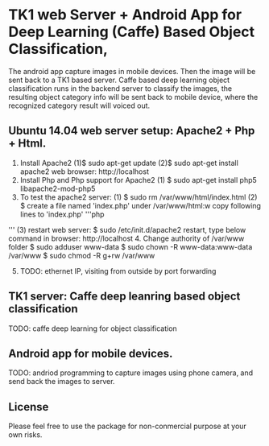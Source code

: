 # TK1 web Server + Android App for Deep Learning (Caffe) Based Object Classification,

The android app capture images in mobile devices. Then the image will be sent
back to a TK1 based server. Caffe based deep learning object classification
runs in the backend server to classify the images, the resulting object 
category info will be sent back to mobile device, where the recognized category 
result will voiced out.

## Ubuntu 14.04 web server setup: Apache2 + Php + Html.
1. Install Apache2
(1)$ sudo apt-get update
(2)$ sudo apt-get install apache2
web browser: http://localhost
2. Install Php and Php support for Apache2
(1) $ sudo apt-get install php5 libapache2-mod-php5
3. To test the apache2 server:
(1) $ sudo rm /var/www/html/index.html
(2) $ create a file named 'index.php' under /var/www/html:w
    copy following lines to 'index.php'
'''php
  <?DOCTYPE html>
  <html><body>
  <?php echo "Hello PHP!"; ?>
  </body></html>
'''
(3) restart web server: $ sudo /etc/init.d/apache2 restart, type below command in browser:
http://localhost
4. Change authority of /var/www folder
$ sudo adduser <your_user_name> www-data
$ sudo chown -R www-data:www-data /var/www
$ sudo chmod -R  g+rw /var/www

5. TODO: ethernet IP, visiting from outside by port forwarding

## TK1 server: Caffe deep leanring based object classification 
TODO: caffe deep learning for object classification


## Android app for mobile devices.

TODO: andriod programming to capture images using phone camera, and send back the images to server.

## License

Please feel free to use the package for non-conmercial purpose at your own
risks.
